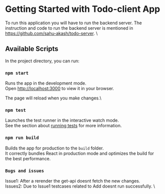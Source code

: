 # Getting Started with Todo-client App

To run this application you will have to run the backend server. The instruction and code to run the backend server is mentioned in https://github.com/sahu-akash/todo-server. \

## Available Scripts

In the project directory, you can run:

### `npm start`

Runs the app in the development mode.\
Open [http://localhost:3000](http://localhost:3000) to view it in your browser.

The page will reload when you make changes.\

### `npm test`

Launches the test runner in the interactive watch mode.\
See the section about [running tests](https://facebook.github.io/create-react-app/docs/running-tests) for more information.

### `npm run build`

Builds the app for production to the `build` folder.\
It correctly bundles React in production mode and optimizes the build for the best performance.

### `Bugs and issues`

Issue1: After a rerender the get-api doesnt fetch the new changes. \
Issues2: Due to Issue1 testcases related to Add doesnt run successfully. \